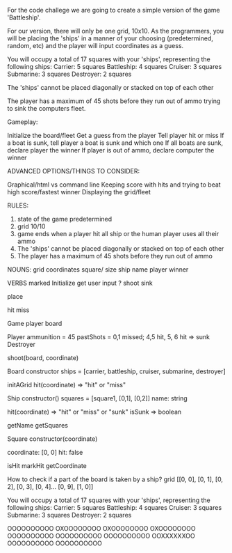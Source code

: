 For the code challege we are going to create a simple version of the game 'Battleship'.

<!-- This is a game in which two players each have a 10x10 grid in which coordinates are marked with ships and players alternate turns calling coordinates out and calling 'hit' or 'miss' until one player has 'hit' all of the other players ships. -->

For our version, there will only be one grid, 10x10.  As the programmers, you will be placing the 'ships' in a manner of your choosing (predetermined, random, etc) and the player will input coordinates as a guess.  

You will occupy a total of 17 squares with your 'ships', representing the following
ships:
Carrier: 5 squares
Battleship: 4 squares
Cruiser: 3 squares
Submarine: 3 squares
Destroyer: 2 squares

The 'ships' cannot be placed diagonally or stacked on top of each other

The player has a maximum of 45 shots before they run out of ammo trying to sink the computers fleet.

Gameplay:

Initialize the board/fleet
Get a guess from the player
Tell player hit or miss
If a boat is sunk, tell player a boat is sunk and which one
If all boats are sunk, declare player the winner
If player is out of ammo, declare computer the winner

ADVANCED OPTIONS/THINGS TO CONSIDER:

Graphical/html vs command line
Keeping score with hits and trying to beat high score/fastest winner
Displaying the grid/fleet


RULES:
1. state of the game predetermined
2. grid 10/10 
3. game ends when a player hit all ship or the human player uses all their ammo
4. The 'ships' cannot be placed diagonally or stacked on top of each other
5. The player has a maximum of 45 shots before they run out of ammo 

NOUNS:
grid
coordinates
square/ size 
ship
name 
player
winner 

VERBS
marked
Initialize
get user input ?
shoot
sink

place

hit 
miss

Game
  player
  board

Player
  ammunition = 45
  pastShots = 0,1 missed; 4,5 hit, 5, 6 hit => sunk Destroyer

  shoot(board, coordinate)

Board
  constructor
    ships = [carrier, battleship, cruiser, submarine, destroyer]

  initAGrid
  hit(coordinate) => "hit" or "miss"

Ship 
  constructor()
  squares = [square1, [0,1], [0,2]]
  name: string

  hit(coordinate) => "hit" or "miss" or "sunk"
  isSunk => boolean

  getName
  getSquares

Square
  constructor(coordinate)

  coordinate: [0, 0]
  hit: false

  isHit
  markHit
  getCoordinate





How to check if a part of the board is taken by a ship?
    grid [[0, 0], [0, 1], [0, 2], [0, 3], [0, 4]... [0, 9], [1, 0]] 

You will occupy a total of 17 squares with your 'ships', representing the following
ships:
Carrier: 5 squares
Battleship: 4 squares
Cruiser: 3 squares
Submarine: 3 squares
Destroyer: 2 squares

OOOOOOOOOO
OXOOOOOOOO
OXOOOOOOOO
OXOOOOOOOO
OOOOOOOOOO
OOOOOOOOOO
OOOOOOOOOO
OOXXXXXXOO
OOOOOOOOOO
OOOOOOOOOO